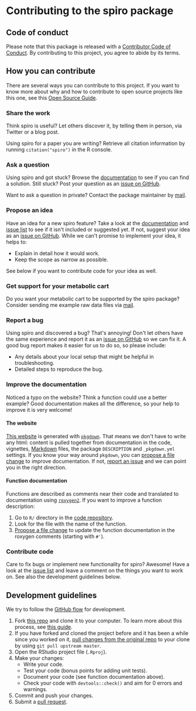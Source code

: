 # Contributing to the spiro package

<!-- This CONTRIBUTING.md is inspired by  https://gist.github.com/peterdesmet/e90a1b0dc17af6c12daf6e8b2f044e7c -->

[repo]: https://github.com/ropensci/spiro
[issues]: https://github.com/ropensci/spiro/issues
[website]: https://docs.ropensci.org/spiro/
[email]: mailto:s.nolte@dshs-koeln.de

## Code of conduct

Please note that this package is released with a [Contributor Code of Conduct](https://ropensci.org/code-of-conduct/). By contributing to this project, you agree to abide by its terms.

## How you can contribute

There are several ways you can contribute to this project. If you want to know more about why and how to contribute to open source projects like this one, see this [Open Source Guide](https://opensource.guide/how-to-contribute/).

### Share the work

Think spiro is useful? Let others discover it, by telling them in person, via Twitter or a blog post.

Using spiro for a paper you are writing? Retrieve all citation information by running `citation("spiro")` in the R console.

### Ask a question

Using spiro and got stuck? Browse the [documentation][website] to see if you can find a solution. Still stuck? Post your question as an [issue on GitHub][issues].

Want to ask a question in private? Contact the package maintainer by [mail][email].

### Propose an idea

Have an idea for a new spiro feature? Take a look at the [documentation][website] and [issue list][issues] to see if it isn't included or suggested yet. If not, suggest your idea as an [issue on GitHub][issues]. While we can't promise to implement your idea, it helps to:

* Explain in detail how it would work.
* Keep the scope as narrow as possible.

See below if you want to contribute code for your idea as well.

### Get support for your metabolic cart

Do you want your metabolic cart to be supported by the spiro package? Consider sending me example raw data files via [mail][email].

### Report a bug

Using spiro and discovered a bug? That's annoying! Don't let others have the same experience and report it as an [issue on GitHub][issues] so we can fix it. A good bug report makes it easier for us to do so, so please include:

* Any details about your local setup that might be helpful in troubleshooting.
* Detailed steps to reproduce the bug.

### Improve the documentation

Noticed a typo on the website? Think a function could use a better example? Good documentation makes all the difference, so your help to improve it is very welcome!

#### The website

[This website][website] is generated with [`pkgdown`](http://pkgdown.r-lib.org/). That means we don't have to write any html: content is pulled together from documentation in the code, vignettes, [Markdown](https://guides.github.com/features/mastering-markdown/) files, the package `DESCRIPTION` and `_pkgdown.yml` settings. If you know your way around `pkgdown`, you can [propose a file change](https://help.github.com/articles/editing-files-in-another-user-s-repository/) to improve documentation. If not, [report an issue][issues] and we can point you in the right direction.

#### Function documentation

Functions are described as comments near their code and translated to documentation using [`roxygen2`](https://klutometis.github.io/roxygen/). If you want to improve a function description:

1. Go to `R/` directory in the [code repository][repo].
2. Look for the file with the name of the function.
3. [Propose a file change](https://help.github.com/articles/editing-files-in-another-user-s-repository/) to update the function documentation in the roxygen comments (starting with `#'`).

### Contribute code

Care to fix bugs or implement new functionality for spiro? Awesome! Have a look at the [issue list][issues] and leave a comment on the things you want to work on. See also the development guidelines below.

## Development guidelines

We try to follow the [GitHub flow](https://guides.github.com/introduction/flow/) for development.

1. Fork [this repo][repo] and clone it to your computer. To learn more about this process, see [this guide](https://guides.github.com/activities/forking/).
2. If you have forked and cloned the project before and it has been a while since you worked on it, [pull changes from the original repo](https://help.github.com/articles/merging-an-upstream-repository-into-your-fork/) to your clone by using `git pull upstream master`.
3. Open the RStudio project file (`.Rproj`).
4. Make your changes:
    * Write your code.
    * Test your code (bonus points for adding unit tests).
    * Document your code (see function documentation above).
    * Check your code with `devtools::check()` and aim for 0 errors and warnings.
5. Commit and push your changes.
6. Submit a [pull request](https://guides.github.com/activities/forking/#making-a-pull-request).
